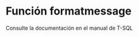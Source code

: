 ﻿---
FunctionName: "formatmessage"
FunctionType: "SQL"
Autogenerated: true
---

# Función  formatmessage

Consulte la documentación en el manual de T-SQL
